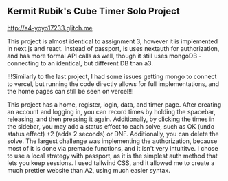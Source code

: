 ## Kermit Rubik's Cube Timer Solo Project

http://a4-yoyo17233.glitch.me

This project is almost identical to assignment 3, however it is implemented in next.js and react. Instead of passport, is uses nextauth for authorization, and has more formal API calls as well, though it still uses mongoDB - connecting to an identical, but different DB than a3.

!!!Similarly to the last project, I had some issues getting mongo to connect to vercel, but running the code directly allows for full implementations, and the home pages can still be seen on vercel!!!

This project has a home, register, login, data, and timer page. After creating an account and logging in, you can record times by holding the spacebar, releasing, and then pressing it again. Additionally, by clicking the times in the sidebar, you may add a status effect to each solve, such as OK (undo status effect) +2 (adds 2 seconds) or DNF. Additionally, you can delete the solve. The largest challenge was implementing the authorization, because most of it is done via premade functions, and it isn't very intuititve. I chose to use a local strategy with passport, as it is the simplest auth method that lets you keep sessions. I used tailwind CSS, and it allowed me to create a much prettier website than A2, using much easier syntax.